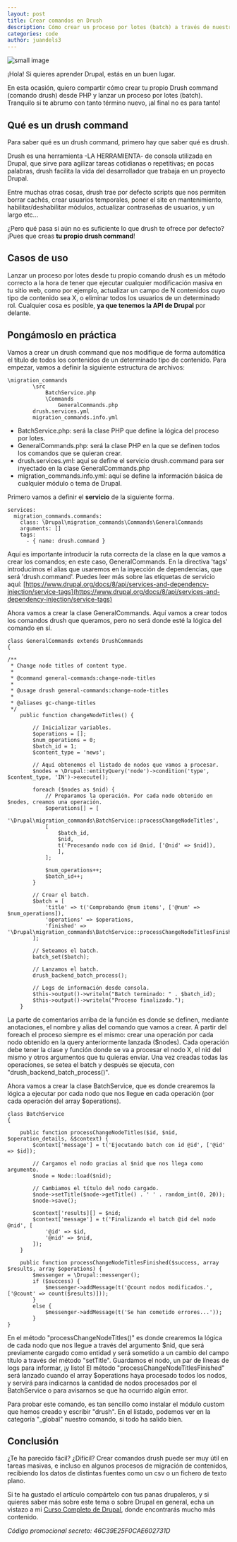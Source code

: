 ```yaml
---
layout: post
title: Crear comandos en Drush
description: Cómo crear un proceso por lotes (batch) a través de nuestro propio comando drush.
categories: code
author: juandels3
---
```


![small image]({{site.baseurl}}/images/drush_logo.png)


¡Hola! Si quieres aprender Drupal, estás en un buen lugar.

En esta ocasión, quiero compartir cómo crear tu propio Drush command (comando drush) desde PHP y lanzar un proceso por lotes (batch). Tranquilo si te abrumo con tanto término nuevo, ¡al final no es para tanto!

## Qué es un drush command

Para saber qué es un drush command, primero hay que saber qué es drush.

Drush es una herramienta -LA HERRAMIENTA- de consola utilizada en Drupal, que sirve para agilizar tareas cotidianas o repetitivas; en pocas palabras, drush facilita la vida del desarrollador que trabaja en un proyecto Drupal.

Entre muchas otras cosas, drush trae por defecto scripts que nos permiten borrar cachés, crear usuarios temporales, poner el site en mantenimiento, habilitar/deshabilitar módulos, actualizar contraseñas de usuarios, y un largo etc...

¿Pero qué pasa si aún no es suficiente lo que drush te ofrece por defecto? ¡Pues que creas **tu propio drush command**!

## Casos de uso

Lanzar un proceso por lotes desde tu propio comando drush es un método correcto a la hora de tener que ejecutar cualquier modificación masiva en tu sitio web, como por ejemplo, actualizar un campo de N contenidos cuyo tipo de contenido sea X, o eliminar todos los usuarios de un determinado rol. Cualquier cosa es posible, **ya que tenemos la API de Drupal** por delante.

## Pongámoslo en práctica

Vamos a crear un drush command que nos modifique de forma automática el título de todos los contenidos de un determinado tipo de contenido.
Para empezar, vamos a definir la siguiente estructura de archivos:

    \migration_commands
			\src
				BatchService.php
				\Commands
					GeneralCommands.php
			drush.services.yml
			migration_commands.info.yml

- BatchService.php: será la clase PHP que define la lógica del proceso por lotes.
- GeneralCommands.php: será la clase PHP en la que se definen todos los comandos que se quieran crear.
- drush.services.yml: aquí se define el servicio drush.command para ser inyectado en la clase GeneralCommands.php
- migration_commands.info.yml: aquí se define la información básica de cualquier módulo o tema de Drupal.

Primero vamos a definir el **servicio** de la siguiente forma.

    services:
      migration_commands.commands:
        class: \Drupal\migration_commands\Commands\GeneralCommands
        arguments: []
        tags:
          - { name: drush.command }

Aquí es importante introducir la ruta correcta de la clase en la que vamos a crear los comandos; en este caso, GeneralCommands. En la directiva 'tags' introducimos el alias que usaremos en la inyección de dependencias, que será 'drush.command'. Puedes leer más sobre las etiquetas de servicio aquí: [https://www.drupal.org/docs/8/api/services-and-dependency-injection/service-tags](https://www.drupal.org/docs/8/api/services-and-dependency-injection/service-tags)

Ahora vamos a crear la clase GeneralCommands. Aquí vamos a crear todos los comandos drush que queramos, pero no será donde esté la lógica del comando en sí.

    class GeneralCommands extends DrushCommands
    {
    
    /**  
     * Change node titles of content type. 
     *  
     * @command general-commands:change-node-titles 
     *  
     * @usage drush general-commands:change-node-titles
     * 
     * @aliases gc-change-titles
     */
		public function changeNodeTitles() {
		
			// Inicializar variables.
			$operations = [];
			$num_operations = 0;
			$batch_id = 1;
			$content_type = 'news';
		
			// Aquí obtenemos el listado de nodos que vamos a procesar.
			$nodes = \Drupal::entityQuery('node')->condition('type', $content_type, 'IN')->execute();
			
			foreach ($nodes as $nid) {
				// Preparamos la operación. Por cada nodo obtenido en $nodes, creamos una operación.
				$operations[] = [
				'\Drupal\migration_commands\BatchService::processChangeNodeTitles',
				[
					$batch_id,
					$nid,
					t('Procesando nodo con id @nid, ['@nid' => $nid]),
					],
				];

				$num_operations++;
				$batch_id++;
			}
			
			// Crear el batch.
			$batch = [
				'title' => t('Comprobando @num items', ['@num' => $num_operations]),
				'operations' => $operations,
				'finished' => '\Drupal\migration_commands\BatchService::processChangeNodeTitlesFinished',
			];

			// Seteamos el batch.
			batch_set($batch);

			// Lanzamos el batch.
			drush_backend_batch_process();

			// Logs de información desde consola.
			$this->output()->writeln("Batch terminado: " . $batch_id);
			$this->output()->writeln("Proceso finalizado.");
		}

La parte de comentarios arriba de la función es donde se definen, mediante anotaciones, el nombre y alias del comando que vamos a crear.
A partir del foreach el proceso siempre es el mismo: crear una operación por cada nodo obtenido en la query anteriormente lanzada ($nodes). Cada operación debe tener la clase y función donde se va a procesar el nodo X, el nid del mismo y otros argumentos que tu quieras enviar.
Una vez creadas todas las operaciones, se setea el batch y después se ejecuta, con "drush_backend_batch_process()".

Ahora vamos a crear la clase BatchService, que es donde crearemos la lógica a ejecutar por cada nodo que nos llegue en cada operación (por cada operación del array $operations).

    class BatchService
    {

		public function processChangeNodeTitles($id, $nid, $operation_details, &$context) {
			$context['message'] = t('Ejecutando batch con id @id', ['@id' => $id]);

			// Cargamos el nodo gracias al $nid que nos llega como argumento.
			$node = Node::load($nid);
			
			// Cambiamos el título del nodo cargado.
			$node->setTitle($node->getTitle() . ' ' . random_int(0, 20));
			$node->save();

			$context['results][] = $nid;
			$context['message'] = t('Finalizando el batch @id del nodo @nid', [
				'@id' => $id,
				'@nid' => $nid,
			]);
		}

		public function processChangeNodeTitlesFinished($success, array $results, array $operations) {
			$messenger = \Drupal::messenger();
			if ($success) {
				$messenger->addMessage(t('@count nodos modificados.', ['@count' => count($results)]));
			}
			else {
				$messenger->addMessage(t('Se han cometido errores...'));
			}
	}

En el método "processChangeNodeTitles()" es donde crearemos la lógica de cada nodo que nos llegue a través del argumento $nid, que será previamente cargado como entidad y será sometido a un cambio del campo título a través del método "setTitle". Guardamos el nodo, un par de líneas de logs para informar, ¡y listo!
El método "processChangeNodeTitlesFinished" será lanzado cuando el array $operations haya procesado todos los nodos, y servirá para indicarnos la cantidad de nodos procesados por el BatchService o para avisarnos se que ha ocurrido algún error.

Para probar este comando, es tan sencillo como instalar el módulo custom que hemos creado y escribir "drush".
En el listado, podemos ver en la categoría "_global" nuestro comando, si todo ha salido bien.

## Conclusión

¿Te ha parecido fácil? ¿Difícil? Crear comandos drush puede ser muy útil en tareas masivas, e incluso en algunos procesos de migración de contenidos, recibiendo los datos de distintas fuentes como un csv o un fichero de texto plano.

Si te ha gustado el artículo compártelo con tus panas drupaleros, y si quieres saber más sobre este tema o sobre Drupal en general, echa un vistazo a mi [Curso Completo de Drupal](https://www.udemy.com/course/curso-completo-drupal-2021/?couponCode=46C39E25F0CAE602731D), donde encontrarás mucho más contenido.

*Código promocional secreto: 46C39E25F0CAE602731D*
